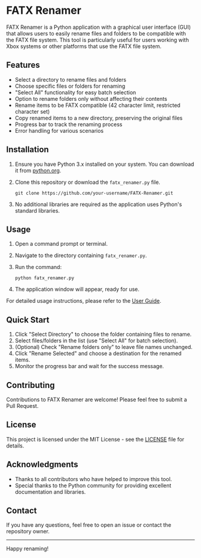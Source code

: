# FATX Renamer

FATX Renamer is a Python application with a graphical user interface (GUI) that allows users to easily rename files and folders to be compatible with the FATX file system. This tool is particularly useful for users working with Xbox systems or other platforms that use the FATX file system.

## Features

- Select a directory to rename files and folders
- Choose specific files or folders for renaming
- "Select All" functionality for easy batch selection
- Option to rename folders only without affecting their contents
- Rename items to be FATX compatible (42 character limit, restricted character set)
- Copy renamed items to a new directory, preserving the original files
- Progress bar to track the renaming process
- Error handling for various scenarios

## Installation

1. Ensure you have Python 3.x installed on your system. You can download it from [python.org](https://www.python.org/downloads/).

2. Clone this repository or download the `fatx_renamer.py` file.

   ```
   git clone https://github.com/your-username/FATX-Renamer.git
   ```

3. No additional libraries are required as the application uses Python's standard libraries.

## Usage

1. Open a command prompt or terminal.
2. Navigate to the directory containing `fatx_renamer.py`.
3. Run the command:

   ```
   python fatx_renamer.py
   ```

4. The application window will appear, ready for use.

For detailed usage instructions, please refer to the [User Guide](USER_GUIDE.md).

## Quick Start

1. Click "Select Directory" to choose the folder containing files to rename.
2. Select files/folders in the list (use "Select All" for batch selection).
3. (Optional) Check "Rename folders only" to leave file names unchanged.
4. Click "Rename Selected" and choose a destination for the renamed items.
5. Monitor the progress bar and wait for the success message.

## Contributing

Contributions to FATX Renamer are welcome! Please feel free to submit a Pull Request.

## License

This project is licensed under the MIT License - see the [LICENSE](LICENSE) file for details.

## Acknowledgments

- Thanks to all contributors who have helped to improve this tool.
- Special thanks to the Python community for providing excellent documentation and libraries.

## Contact

If you have any questions, feel free to open an issue or contact the repository owner.

---

Happy renaming!
